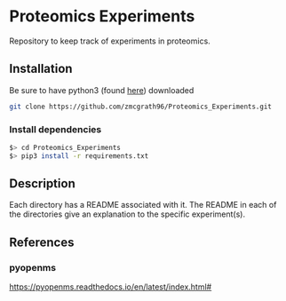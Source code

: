 # Proteomics Experiments
 Repository to keep track of experiments in proteomics.

 ## Installation 

 Be sure to have python3 (found [here](https://www.python.org/)) downloaded 

 ```bash
 git clone https://github.com/zmcgrath96/Proteomics_Experiments.git
 ```

 ### Install dependencies 
 ```bash
 $> cd Proteomics_Experiments
 $> pip3 install -r requirements.txt
 ```

## Description
Each directory has a README associated with it. The README in each of the directories give an explanation to the specific experiment(s).

## References
### pyopenms
https://pyopenms.readthedocs.io/en/latest/index.html#
